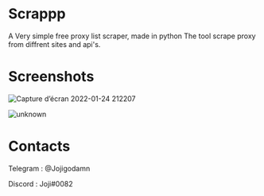 # Scrappp
A Very simple free proxy list scraper, made in python
The tool scrape proxy from diffrent sites and api's.

# Screenshots

![Capture d’écran 2022-01-24 212207](https://user-images.githubusercontent.com/76626446/150858709-582cb948-5647-4a0d-bfab-9df2ca5b77ba.png)

![unknown](https://user-images.githubusercontent.com/76626446/148999080-30f57162-f3c4-4432-bf37-c9a029eed844.png)

# Contacts

Telegram : @Jojigodamn

Discord : Joji#0082
